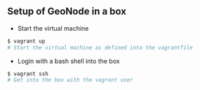 ## Setup of GeoNode in a box

- Start the virtual machine

```bash
$ vagrant up
# Start the virtual machine as defined into the vagrantfile
```

- Login with a bash shell into the box

```bash
$ vagrant ssh
# Get into the box with the vagrant user
```
